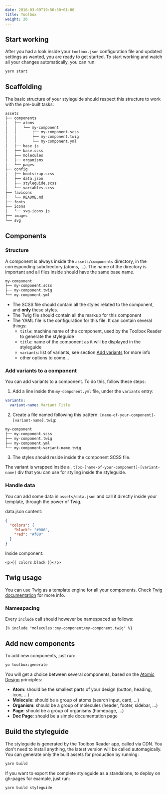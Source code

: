 ```yaml
---
date: 2016-03-09T19:56:50+01:00
title: Toolbox
weight: 20
---
```


## Start working

After you had a look inside your `toolbox.json` configuration file and updated settings as wanted, you are ready to get started. To start working and watch all your changes automatically, you can run:

```sh
yarn start
```

## Scaffolding

The basic structure of your styleguide should respect this structure to work with the pre-built tasks:

```sh
assets
├── components
│   ├── atoms
│   │   └── my-component
│   │       ├── my-component.scss
│   │       ├── my-component.twig
│   │       └── my-component.yml
│   ├── base.js
│   ├── base.scss
│   ├── molecules
│   ├── organisms
│   └── pages
├── config
│   ├── bootstrap.scss
│   ├── data.json
│   ├── styleguide.scss
│   └── variables.scss
├── favicons
│   └── README.md
├── fonts
├── icons
│   └── svg-icons.js
├── images
└── svg
```

## Components

### Structure

A component is always inside the `assets/components` directory, in the corresponding subdirectory (atoms, ...). The name of the directory is important and all files inside should have the same base name.

```sh
my-component
├── my-component.scss
├── my-component.twig
└── my-component.yml
```

- The SCSS file should contain all the styles related to the component, and **only** these styles.
- The Twig file should contain all the markup for this component
- The YAML file is the configuration for this file. It can contain several things:
  - `title`: machine name of the component, used by the Toolbox Reader to generate the styleguide
  - `title`: name of the component as it will be displayed in the styleguide
  - `variants`: list of variants, see section [Add variants](#add-variants-to-a-component) for more info
  - other options to come...

### Add variants to a component

You can add variants to a component. To do this, follow these steps:

1. Add a line inside the `my-component.yml` file, under the `variants` entry:

  ```yml
  variants:
    variant-name: Variant Title
  ```

2. Create a file named following this pattern: `[name-of-your-component]-[variant-name].twig`:

  ```sh
  my-component
  ├── my-component.scss
  ├── my-component.twig
  ├── my-component.yml
  └── my-component-variant-name.twig
  ```
3. The styles should reside inside the component SCSS file.

The variant is wrapped inside a `.tlbx-[name-of-your-component]-[variant-name]` div that you can use for styling inside the styleguide.

### Handle data

You can add some data in `assets/data.json` and call it directly inside your template, through the power of Twig.

data.json content:
```json
{
  "colors": {
    "black": "#000",
    "red": "#f00"
  }
}
```

Inside component:

```twig
<p>{{ colors.black }}</p>
```

## Twig usage

You can use Twig as a template engine for all your components. Check [Twig documentation](https://twig.sensiolabs.org/doc/2.x/) for more info. 

### Namespacing

Every `include` call should however be namespaced as follows:

```twig
{% include "molecules::my-component/my-component.twig" %}
```

## Add new components

To add new components, just run:

```sh
yo toolbox:generate
```

You will get a choice between several components, based on the [Atomic Design](http://bradfrost.com/blog/post/atomic-web-design/) principles:

- **Atom**: should be the smallest parts of your design (button, heading, icon, ...)
- **Molecule**: should be a group of atoms (search input, card, ...)
- **Organism**: should be a group of molecules (header, footer, sidebar, ...)
- **Page**: should be a group of organisms (homepage, ...)
- **Doc Page**: should be a simple documentation page

## Build the styleguide

The styleguide is generated by the Toolbox Reader app, called via CDN. You don't need to install anything, the latest version will be called automagically. You can generate only the built assets for production by running:

```sh
yarn build
```

If you want to export the complete styleguide as a standalone, to deploy on gh-pages for example, just run:

```sh
yarn build styleguide
```

